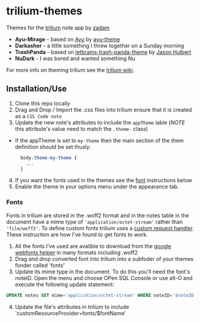 # trilium-themes
Themes for the [trilium](https://github.com/zadam/trilium) note app by [zadam](https://github.com/zadam/trilium)

* __Ayu-Mirage__ - based on [Ayu](https://github.com/ayu-theme/ayu-colors) by [ayu-theme](https://github.com/ayu-theme)
* __Darkasher__ - a little something I threw together on a Sunday morning
* __TrashPanda__ - based on [jetbrains-trash-panda-theme](https://github.com/jasonhulbert/jetbrains-trash-panda-theme) by [Jason Hulbert](https://github.com/jasonhulbert)
* __NuDark__ - I was bored and wanted something Nu

For more info on theming trilium see the [trilium wiki](https://github.com/zadam/trilium/wiki/Themes).

## Installation/Use
1. Clone this repo locally
2. Drag and Drop / Import the .css files into trilium ensure that it is created as a `CSS Code note`
3. Update the new note's attributes to include the `appTheme` lable (*NOTE* this attribute's value need to match the `.theme-` class)
  - If the appTheme is set to `my-theme` then the main section of the them definition should be set thusly:
    ```css
      body.theme-my-theme {
        ...
      }
    ```
4. If you want the fonts used in the themes see the [font](https://github.com/bncarey42/trilium-themes/blob/master/README.md#fonts) instructions below 
5. Enable the theme in your options menu under the appearance tab.

### Fonts
Fonts in trilium are stored in the .woff2 format and in the notes table in the document have a mime type of `'application/octet-stream'` rather than `'file/woff2'`. To define custom fonts trilium uses a [custom request handler](https://github.com/zadam/trilium/wiki/Custom-request-handler). These instruction are how I've found to get fonts to work.
1. All the fonts I've used are avalible to download from the [google webfonts helper](https://google-webfonts-helper.herokuapp.com/fonts) in many formats including .woff2 
2. Drag and drop converted font into trilium into a subfoder of your themes fonder called 'fonts'
3. Update its mime type in the document. To do this you'll need the font's noteID. Open the menu and choose OPen SQL Console or use alt-O and execute the following update statement:
```SQL
UPDATE notes SET mime='application/octet-stream' WHERE noteID='$noteID'; 
```
4. Update the file's attributes in trilium to include 'customResourceProvider=fonts/$fontName'
